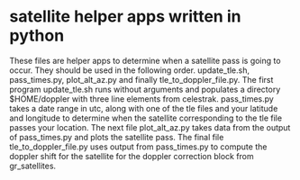 # satellite helper apps written in python
These files are helper apps to determine when a satellite pass is going to occur.  They should be used in the following order.  update_tle.sh, pass_times.py, plot_alt_az.py and finally tle_to_doppler_file.py.  The first program update_tle.sh runs without arguments and populates a directory $HOME/doppler with three line elements from celestrak.  pass_times.py takes a date range in utc, along with one of the tle files and your latitude and longitude to determine when the satellite corresponding to the tle file passes your location.  The next file plot_alt_az.py takes data from the output of pass_times.py and plots the satellite pass.  The final file tle_to_doppler_file.py uses output from pass_times.py to compute the doppler shift for the satellite for the doppler correction block from gr_satellites.


